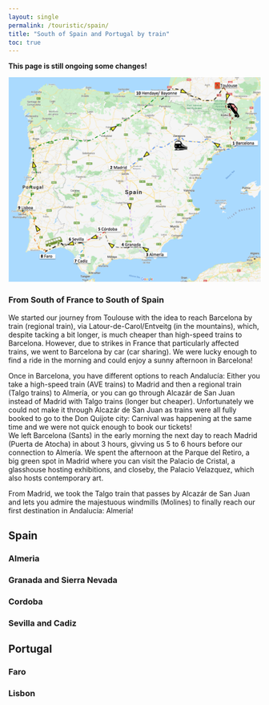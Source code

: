 ```yaml
---
layout: single
permalink: /touristic/spain/
title: "South of Spain and Portugal by train"
toc: true
---
```


**This page is still ongoing some changes!**


<img src="/assets/images/train_trip.png" alt="Train trip"> 

### From South of France to South of Spain
We started our journey from Toulouse with the idea to reach Barcelona by train (regional train), via Latour-de-Carol/Entveitg (in the mountains), which, despite tacking a bit longer, is much cheaper than high-speed trains to Barcelona. However, due to strikes in France that particularly affected trains, we went to Barcelona by car (car sharing). We were lucky enough to find a ride in the morning and could enjoy a sunny afternoon in Barcelona!

Once in Barcelona, you have different options to reach Andalucía: Either you take a high-speed train (AVE trains) to Madrid and then a regional train (Talgo trains) to Almería, or you can go through Alcazár de San Juan instead of Madrid with Talgo trains (longer but cheaper). Unfortunately we could not make it through Alcazár de San Juan as trains were all fully booked to go to the Don Quijote city: Carnival was happening at the same time and we were not quick enough to book our tickets! <br>
We left Barcelona (Sants) in the early morning the next day to reach Madrid (Puerta de Atocha) in about 3 hours, givving us 5 to 6 hours before our connection to Almería. We spent the afternoon at the Parque del Retiro, a big green spot in Madrid where you can visit the Palacio de Cristal, a glasshouse hosting exhibitions, and closeby, the Palacio Velazquez, which also hosts contemporary art.

From Madrid, we took the Talgo train that passes by Alcazár de San Juan and lets you admire the majestuous windmills (Molines) to finally reach our first destination in Andalucía: Almería!

## Spain
### Almeria
### Granada and Sierra Nevada
### Cordoba
### Sevilla and Cadiz

## Portugal
### Faro
### Lisbon
